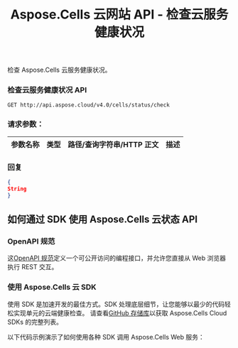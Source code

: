 ﻿---
title: Aspose.Cells 云网站 API - 检查云服务健康状况
second_title: Documen
ArticleTitle: Aspose.Cells Cloud Health Chec
linktitle: 检查云服务健康状况
type: docs
url: /zh/check-cloud-service-health/
keywords: cloud service health, Aspose.Cells, API status check, service monitoring, Excel API, REST API, health metrics, system availabilit
description: 通过实时指标和运营洞察监控 Aspose.Cells 云服务的健康状况
weight: 100
kwords: Excel、Office 云、REST API、电子表格、PDF、CSV、Json、Markdown、健康状况、服务可用性、性能指标
---
检查 Aspose.Cells 云服务健康状况。

### **检查云服务健康状况 API**

```
GET http://api.aspose.cloud/v4.0/cells/status/check
```

### **请求参数：**

|参数名称|类型|路径/查询字符串/HTTP 正文|描述|
|:- |:- |:- |:- |

### **回复**

```json
{
String
}
```

## 如何通过 SDK 使用 Aspose.Cells 云状态 API

### OpenAPI 规范

这[OpenAPI 规范](https://reference.aspose.cloud/cells/#/CellsStatusController/CheckCloudServiceHealth)定义一个可公开访问的编程接口，并允许您直接从 Web 浏览器执行 REST 交互。

### 使用 Aspose.Cells 云 SDK

使用 SDK 是加速开发的最佳方式。SDK 处理底层细节，让您能够以最少的代码轻松实现单元的云端健康检查。
请查看[GitHub 存储库](https://github.com/aspose-cells-cloud)以获取 Aspose.Cells Cloud SDKs 的完整列表。

以下代码示例演示了如何使用各种 SDK 调用 Aspose.Cells Web 服务：
